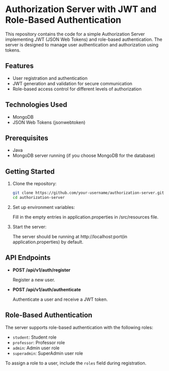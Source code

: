 # Authorization Server with JWT and Role-Based Authentication

This repository contains the code for a simple Authorization Server implementing JWT (JSON Web Tokens) and role-based authentication. The server is designed to manage user authentication and authorization using tokens.

## Features

- User registration and authentication
- JWT generation and validation for secure communication
- Role-based access control for different levels of authorization

## Technologies Used

- MongoDB 
- JSON Web Tokens (jsonwebtoken)

## Prerequisites

- Java
- MongoDB server running (if you choose MongoDB for the database)

## Getting Started

1. Clone the repository:

    ```bash
    git clone https://github.com/your-username/authorization-server.git
    cd authorization-server
    ```
3. Set up environment variables:

   Fill in the empty entries in application.properties in /src/resources file.

4. Start the server:


   The server should be running at http://localhost:port(in application.properties) by default.

## API Endpoints

- **POST /api/v1/auth/register**

  Register a new user.

- **POST /api/v1/auth/authenticate**

  Authenticate a user and receive a JWT token.

## Role-Based Authentication

The server supports role-based authentication with the following roles:

- `student`: Student role
- `professor`: Professor role
- `admin`: Admin user role
- `superadmin`: SuperAdmin user role

To assign a role to a user, include the `roles` field during registration.

